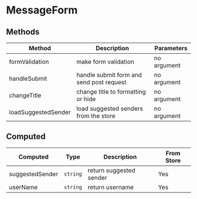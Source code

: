 # MessageForm

## Methods

<!-- @vuese:MessageForm:methods:start -->
|Method|Description|Parameters|
|---|---|---|
|formValidation|make form validation|no argument|
|handleSubmit|handle submit form and send post request|no argument|
|changeTitle|change title to formatting or hide|no argument|
|loadSuggestedSender|load suggested senders from the store|no argument|

<!-- @vuese:MessageForm:methods:end -->


## Computed

<!-- @vuese:MessageForm:computed:start -->
|Computed|Type|Description|From Store|
|---|---|---|---|
|suggestedSender|`string`|return suggested sender|Yes|
|userName|`string`|return username|Yes|

<!-- @vuese:MessageForm:computed:end -->


